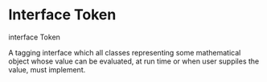 Interface Token
======
interface Token

A tagging interface which all classes representing some mathematical object
whose value can be evaluated, at run time or when user suppiles the value, must
implement.